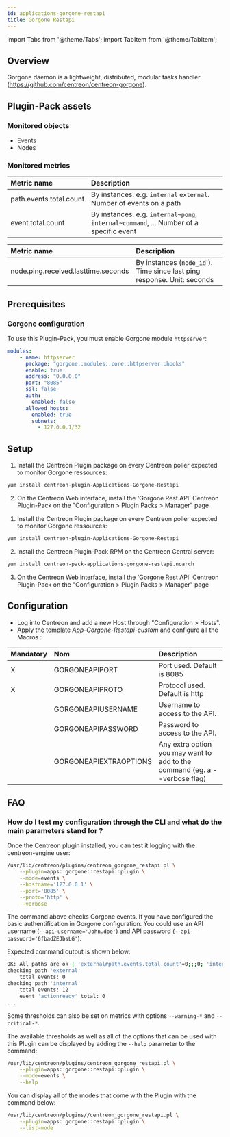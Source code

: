 ```yaml
---
id: applications-gorgone-restapi
title: Gorgone Restapi
---
```

import Tabs from '@theme/Tabs';
import TabItem from '@theme/TabItem';


## Overview

Gorgone daemon is a lightweight, distributed, modular tasks handler (https://github.com/centreon/centreon-gorgone).

## Plugin-Pack assets

### Monitored objects

* Events
* Nodes

### Monitored metrics

<Tabs groupId="sync">
<TabItem value="Events" label="Events">

| Metric name             | Description                                                                            |
| :---------------------- | :------------------------------------------------------------------------------------- |
| path.events.total.count | By instances. e.g. `internal` `external`. Number of events on a path                   |
| event.total.count       | By instances. e.g. `internal~pong`, `internal~command`, ... Number of a specific event |

</TabItem>
<TabItem value="Nodes" label="Nodes">

| Metric name                         | Description                                                             |
| :---------------------------------- | :-----------------------------------------------------------------------|
| node.ping.received.lasttime.seconds | By instances (`node_id`'). Time since last ping response. Unit: seconds |

</TabItem>
</Tabs>

## Prerequisites

### Gorgone configuration

To use this Plugin-Pack, you must enable Gorgone module `httpserver`:

```yaml
modules:
    - name: httpserver
      package: "gorgone::modules::core::httpserver::hooks"
      enable: true
      address: "0.0.0.0"
      port: "8085"
      ssl: false
      auth:
        enabled: false
      allowed_hosts:
        enabled: true
        subnets:
          - 127.0.0.1/32

```

## Setup

<Tabs groupId="sync">
<TabItem value="Online IMP Licence & IT-100 Editions" label="Online IMP Licence & IT-100 Editions">

1. Install the Centreon Plugin package on every Centreon poller expected to monitor Gorgone ressources:

```bash
yum install centreon-plugin-Applications-Gorgone-Restapi
```

2. On the Centreon Web interface, install the 'Gorgone Rest API' Centreon Plugin-Pack on the "Configuration > Plugin Packs > Manager" page

</TabItem>
<TabItem value="Offline IMP License" label="Offline IMP License">

1. Install the Centreon Plugin package on every Centreon poller expected to monitor Gorgone ressources:

```bash
yum install centreon-plugin-Applications-Gorgone-Restapi
```

2. Install the Centreon Plugin-Pack RPM on the Centreon Central server:

```bash
yum install centreon-pack-applications-gorgone-restapi.noarch
```

3. On the Centreon Web interface, install the 'Gorgone Rest API' Centreon Plugin-Pack on the "Configuration > Plugin Packs > Manager" page

</TabItem>
</Tabs>

## Configuration

* Log into Centreon and add a new Host through "Configuration > Hosts".
* Apply the template *App-Gorgone-Restapi-custom* and configure all the Macros :

| Mandatory   | Nom                    | Description                                                                |
| :---------- | :--------------------- | :------------------------------------------------------------------------- |
| X           | GORGONEAPIPORT         | Port used. Default is 8085                                                 |
| X           | GORGONEAPIPROTO        | Protocol used. Default is http                                             |
|             | GORGONEAPIUSERNAME     | Username to access to the API.                                             |
|             | GORGONEAPIPASSWORD     | Password to access to the API.                                             |
|             | GORGONEAPIEXTRAOPTIONS | Any extra option you may want to add to the command (eg. a --verbose flag) |

## FAQ

### How do I test my configuration through the CLI and what do the main parameters stand for ?

Once the Centreon plugin installed, you can test it logging with the centreon-engine user:

```bash
/usr/lib/centreon/plugins/centreon_gorgone_restapi.pl \
    --plugin=apps::gorgone::restapi::plugin \
    --mode=events \
    --hostname='127.0.0.1' \
    --port='8085' \
    --proto='http' \
    --verbose
```

The command above checks Gorgone events.
If you have configured the basic authentification in Gorgone configuration. You could use an API username (`--api-username='John.doe'`) and API password (`--api-password='6fbadZEJbsLG'`).

Expected command output is shown below:

```bash
OK: All paths are ok | 'external#path.events.total.count'=0;;;0; 'internal#path.events.total.count'=12;;;0; 'internal~actionready#event.total.count'=0;;;0; 'internal~bcastlogger#event.total.count'=0;;;0; 'internal~centreonnodesready#event.total.count'=0;;;0; 'internal~command#event.total.count'=0;;;0; 'internal~constatus#event.total.count'=1;;;0; 'internal~dbcleanerready#event.total.count'=0;;;0; 'internal~enginecommand#event.total.count'=0;;;0; 'internal~engineready#event.total.count'=0;;;0; 'internal~httpserverready#event.total.count'=0;;;0; 'internal~information#event.total.count'=1;;;0; 'internal~judgeready#event.total.count'=0;;;0; 'internal~legacycmdready#event.total.count'=0;;;0; 'internal~pipelineready#event.total.count'=0;;;0; 'internal~pong#event.total.count'=6;;;0; 'internal~proxyready#event.total.count'=0;;;0; 'internal~putlog#event.total.count'=0;;;0; 'internal~registernodes#event.total.count'=0;;;0; 'internal~setcoreid#event.total.count'=0;;;0; 'internal~setlogs#event.total.count'=4;;;0; 'internal~unregisternodes#event.total.count'=0;;;0;
checking path 'external'
    total events: 0
checking path 'internal'
    total events: 12
    event 'actionready' total: 0
...
```

Some thresholds can also be set on metrics with options `--warning-*` and `--critical-*`.

The available thresholds as well as all of the options that can be used with this Plugin can be displayed by adding the `--help` parameter to the command:

```bash
/usr/lib/centreon/plugins/centreon_gorgone_restapi.pl \
    --plugin=apps::gorgone::restapi::plugin \
    --mode=events \
    --help
```
You can display all of the modes that come with the Plugin with the command below:

```bash
/usr/lib/centreon/plugins//centreon_gorgone_restapi.pl \
    --plugin=apps::gorgone::restapi::plugin \
    --list-mode
```
